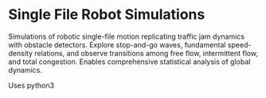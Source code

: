 # Single File Robot Simulations
Simulations of robotic single-file motion replicating traffic jam dynamics with obstacle detectors. Explore stop-and-go waves, fundamental speed-density relations, and observe transitions among free flow, intermittent flow, and total congestion. Enables comprehensive statistical analysis of global dynamics.

Uses python3
